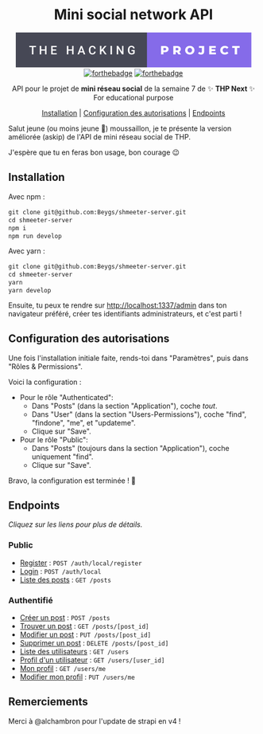 <div align="center">

# Mini social network API

[![THP Badge](https://raw.githubusercontent.com/Beygs/Beygs/main/assets/the-hacking-project-badge.svg)](https://www.thehackingproject.org/)
[![forthebadge](https://forthebadge.com/images/badges/built-with-love.svg)](https://forthebadge.com)
[![forthebadge](https://forthebadge.com/images/badges/powered-by-black-magic.svg)](https://forthebadge.com)

API pour le projet de **mini réseau social** de la semaine 7 de ✨ **THP Next** ✨<br/>
For educational purpose
  
[Installation](#installation) | 
[Configuration des autorisations](#configuration-des-autorisations) | 
[Endpoints](#endpoints)<br/>

</div>

Salut jeune (ou moins jeune 👴) moussaillon, je te présente la version améliorée (askip) de l'API de mini réseau social de THP.

J'espère que tu en feras bon usage, bon courage 😉

## Installation

Avec npm :
```shell
git clone git@github.com:Beygs/shmeeter-server.git
cd shmeeter-server
npm i
npm run develop
```

Avec yarn :
```shell
git clone git@github.com:Beygs/shmeeter-server.git
cd shmeeter-server
yarn
yarn develop
```

Ensuite, tu peux te rendre sur [http://localhost:1337/admin](http://localhost:1337/admin) dans ton navigateur préféré, créer tes identifiants administrateurs, et c'est parti !

## Configuration des autorisations

Une fois l'installation initiale faite, rends-toi dans "Paramètres", puis dans "Rôles & Permissions".

Voici la configuration :

- Pour le rôle "Authenticated":
  - Dans "Posts" (dans la section "Application"), coche *tout*.
  - Dans "User" (dans la section "Users-Permissions"), coche "find", "findone", "me", et "updateme".
  - Clique sur "Save".
- Pour le rôle "Public":
  - Dans "Posts" (toujours dans la section "Application"), coche uniquement "find".
  - Clique sur "Save".

Bravo, la configuration est terminée ! 🎉

## Endpoints

*Cliquez sur les liens pour plus de détails.*

### Public

- [Register](./docs/register.md)&nbsp;: `POST /auth/local/register`<br/>
- [Login](./docs/login.md)&nbsp;: `POST /auth/local`<br/>
- [Liste des posts](./docs/posts/get.md)&nbsp;: `GET /posts`<br/>

### Authentifié

- [Créer un post](./docs/posts/post.md)&nbsp;: `POST /posts`<br/>
- [Trouver un post](./docs/posts/post_id/get.md)&nbsp;: `GET /posts/[post_id]`
- [Modifier un post](./docs/posts.md/post_id/put.md)&nbsp;: `PUT /posts/[post_id]`
- [Supprimer un post](./docs/posts/post_id/delete.md)&nbsp;: `DELETE /posts/[post_id]`
- [Liste des utilisateurs](./docs/users/get.md)&nbsp;: `GET /users`
- [Profil d'un utilisateur](./docs/users/user_id/get.md)&nbsp;: `GET /users/[user_id]`
- [Mon profil](./docs/users/me/get.md)&nbsp;: `GET /users/me`
- [Modifier mon profil](./docs/users/me/put.md)&nbsp;: `PUT /users/me`

## Remerciements

Merci à @alchambron pour l'update de strapi en v4 !

